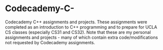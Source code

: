 # Codecademy-C-
Codecademy C++ assignments and projects. These assignments were completed as an introduction to C++ programming and to prepare for UCLA CS classes (especially CS31 and CS32). Note that these are my personal assignments and projects - many of which contain extra code/modifications not requested by Codecademy assignments.
